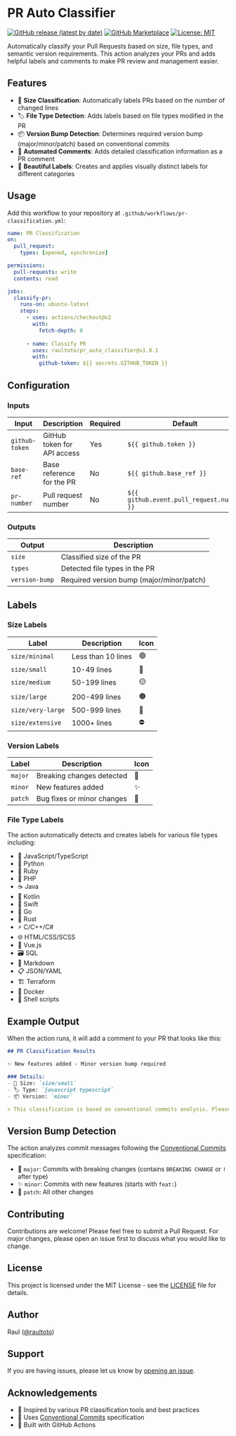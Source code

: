 # PR Auto Classifier

[![GitHub release (latest by date)](https://img.shields.io/github/v/release/raultoto/pr-classifier)](https://github.com/raultoto/pr-classifier/releases)
[![GitHub Marketplace](https://img.shields.io/badge/Marketplace-PR%20Classifier-blue)](https://github.com/marketplace/actions/pr-auto-classifier)
[![License: MIT](https://img.shields.io/badge/License-MIT-yellow.svg)](https://opensource.org/licenses/MIT)

Automatically classify your Pull Requests based on size, file types, and semantic version requirements. This action analyzes your PRs and adds helpful labels and comments to make PR review and management easier.

## Features

- 📏 **Size Classification**: Automatically labels PRs based on the number of changed lines
- 🏷️ **File Type Detection**: Adds labels based on file types modified in the PR
- 📦 **Version Bump Detection**: Determines required version bump (major/minor/patch) based on conventional commits
- 💬 **Automated Comments**: Adds detailed classification information as a PR comment
- 🎨 **Beautiful Labels**: Creates and applies visually distinct labels for different categories

## Usage

Add this workflow to your repository at `.github/workflows/pr-classification.yml`:

```yaml
name: PR Classification
on:
  pull_request:
    types: [opened, synchronize]

permissions:
  pull-requests: write
  contents: read

jobs:
  classify-pr:
    runs-on: ubuntu-latest
    steps:
      - uses: actions/checkout@v2
        with:
          fetch-depth: 0
          
      - name: Classify PR
        uses: raultoto/pr_auto_classifier@v1.0.1
        with:
          github-token: ${{ secrets.GITHUB_TOKEN }}
```

## Configuration

### Inputs

| Input | Description | Required | Default |
|-------|-------------|----------|---------|
| `github-token` | GitHub token for API access | Yes | `${{ github.token }}` |
| `base-ref` | Base reference for the PR | No | `${{ github.base_ref }}` |
| `pr-number` | Pull request number | No | `${{ github.event.pull_request.number }}` |

### Outputs

| Output | Description |
|--------|-------------|
| `size` | Classified size of the PR |
| `types` | Detected file types in the PR |
| `version-bump` | Required version bump (major/minor/patch) |

## Labels

### Size Labels

| Label | Description | Icon |
|-------|-------------|------|
| `size/minimal` | Less than 10 lines | 🟢 |
| `size/small` | 10-49 lines | 🔵 |
| `size/medium` | 50-199 lines | 🟡 |
| `size/large` | 200-499 lines | 🟠 |
| `size/very-large` | 500-999 lines | 🔴 |
| `size/extensive` | 1000+ lines | ⛔ |

### Version Labels

| Label | Description | Icon |
|-------|-------------|------|
| `major` | Breaking changes detected | 🔨 |
| `minor` | New features added | ✨ |
| `patch` | Bug fixes or minor changes | 🐛 |

### File Type Labels

The action automatically detects and creates labels for various file types including:

- 📜 JavaScript/TypeScript
- 🐍 Python
- 💎 Ruby
- 🐘 PHP
- ☕ Java
- 🎯 Kotlin
- 🦅 Swift
- 🐹 Go
- 🦀 Rust
- ⚡ C/C++/C#
- 🌐 HTML/CSS/SCSS
- 💚 Vue.js
- 🗃️ SQL
- 📝 Markdown
- 📋 JSON/YAML
- 🏗️ Terraform
- 🐳 Docker
- 🐚 Shell scripts

## Example Output

When the action runs, it will add a comment to your PR that looks like this:

```markdown
## PR Classification Results

✨ New features added - Minor version bump required

### Details:
- 📏 Size: `size/small`
- 🏷️ Type: `javascript typescript`
- 📦 Version: `minor`

> This classification is based on conventional commits analysis. Please verify it matches your intentions.
```

## Version Bump Detection

The action analyzes commit messages following the [Conventional Commits](https://www.conventionalcommits.org/) specification:

- 🔨 `major`: Commits with breaking changes (contains `BREAKING CHANGE` or `!` after type)
- ✨ `minor`: Commits with new features (starts with `feat:`)
- 🐛 `patch`: All other changes

## Contributing

Contributions are welcome! Please feel free to submit a Pull Request. For major changes, please open an issue first to discuss what you would like to change.

## License

This project is licensed under the MIT License - see the [LICENSE](LICENSE) file for details.

## Author

Raul ([@raultoto](https://github.com/raultoto))

## Support

If you are having issues, please let us know by [opening an issue](https://github.com/raultoto/pr-classifier/issues).

## Acknowledgements

- 🙏 Inspired by various PR classification tools and best practices
- 📝 Uses [Conventional Commits](https://www.conventionalcommits.org/) specification
- 🔧 Built with GitHub Actions
